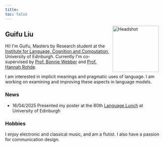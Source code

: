 ```yaml
---
title: 
toc: false
---
```

<img style="float: right; padding: 0px 5px 0px 5px;" align="right" src="/images/headshot.jpg" alt="Headshot" width="150"/>

## Guifu Liu

Hi! I'm Guifu, Masters by Research student at the [Institute for Language, Cognition and Computation](https://informatics.ed.ac.uk/ilcc), University of Edinburgh. Currently I'm co-supervised by [Prof. Bonnie Webber](https://homepages.inf.ed.ac.uk/bonnie/) and [Prof. Hannah Rohde](http://www.lel.ed.ac.uk/~hrohde/). 


I am interested in implicit meanings and pragmatic uses of language. I am working on examining and improving these aspects in language models.


### News

- 16/04/2025   Presented my poster at the 80th [Language Lunch](https://blogs.ed.ac.uk/languagelunch/) at University of Edinburgh


### Hobbies
I enjoy electronic and classical music, and am a flutist. I also have a passion for communication design.